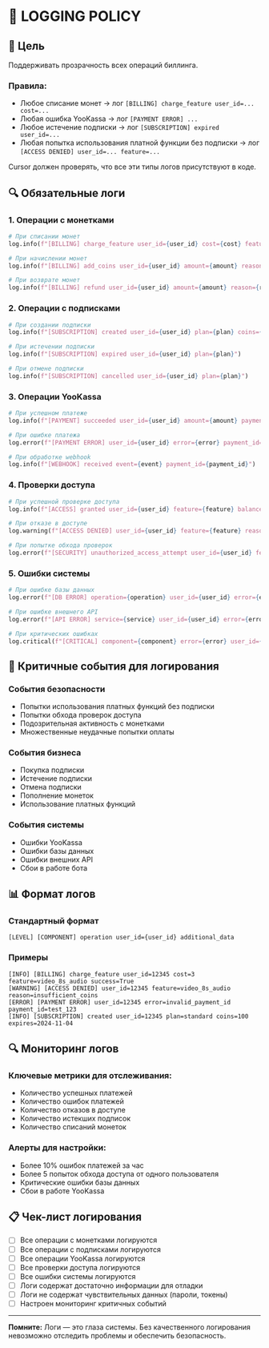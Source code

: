 # 📜 LOGGING POLICY

## 🎯 Цель
Поддерживать прозрачность всех операций биллинга.

### Правила:
- Любое списание монет → лог `[BILLING] charge_feature user_id=... cost=...`
- Любая ошибка YooKassa → лог `[PAYMENT ERROR] ...`
- Любое истечение подписки → лог `[SUBSCRIPTION] expired user_id=...`
- Любая попытка использования платной функции без подписки → лог `[ACCESS DENIED] user_id=... feature=...`

Cursor должен проверять, что все эти типы логов присутствуют в коде.

## 🔍 Обязательные логи

### 1. Операции с монетками
```python
# При списании монет
log.info(f"[BILLING] charge_feature user_id={user_id} cost={cost} feature={feature} success={success}")

# При начислении монет
log.info(f"[BILLING] add_coins user_id={user_id} amount={amount} reason={reason}")

# При возврате монет
log.info(f"[BILLING] refund user_id={user_id} amount={amount} reason={reason}")
```

### 2. Операции с подписками
```python
# При создании подписки
log.info(f"[SUBSCRIPTION] created user_id={user_id} plan={plan} coins={coins} expires={expires_at}")

# При истечении подписки
log.info(f"[SUBSCRIPTION] expired user_id={user_id} plan={plan}")

# При отмене подписки
log.info(f"[SUBSCRIPTION] cancelled user_id={user_id} plan={plan}")
```

### 3. Операции YooKassa
```python
# При успешном платеже
log.info(f"[PAYMENT] succeeded user_id={user_id} amount={amount} payment_id={payment_id}")

# При ошибке платежа
log.error(f"[PAYMENT ERROR] user_id={user_id} error={error} payment_id={payment_id}")

# При обработке webhook
log.info(f"[WEBHOOK] received event={event} payment_id={payment_id}")
```

### 4. Проверки доступа
```python
# При успешной проверке доступа
log.info(f"[ACCESS] granted user_id={user_id} feature={feature} balance={balance}")

# При отказе в доступе
log.warning(f"[ACCESS DENIED] user_id={user_id} feature={feature} reason={reason}")

# При попытке обхода проверок
log.error(f"[SECURITY] unauthorized_access_attempt user_id={user_id} feature={feature}")
```

### 5. Ошибки системы
```python
# При ошибке базы данных
log.error(f"[DB ERROR] operation={operation} user_id={user_id} error={error}")

# При ошибке внешнего API
log.error(f"[API ERROR] service={service} user_id={user_id} error={error}")

# При критических ошибках
log.critical(f"[CRITICAL] component={component} error={error} user_id={user_id}")
```

## 🚨 Критичные события для логирования

### События безопасности
- Попытки использования платных функций без подписки
- Попытки обхода проверок доступа
- Подозрительная активность с монетками
- Множественные неудачные попытки оплаты

### События бизнеса
- Покупка подписки
- Истечение подписки
- Отмена подписки
- Пополнение монеток
- Использование платных функций

### События системы
- Ошибки YooKassa
- Ошибки базы данных
- Ошибки внешних API
- Сбои в работе бота

## 📊 Формат логов

### Стандартный формат
```
[LEVEL] [COMPONENT] operation user_id={user_id} additional_data
```

### Примеры
```
[INFO] [BILLING] charge_feature user_id=12345 cost=3 feature=video_8s_audio success=True
[WARNING] [ACCESS DENIED] user_id=12345 feature=video_8s_audio reason=insufficient_coins
[ERROR] [PAYMENT ERROR] user_id=12345 error=invalid_payment_id payment_id=test_123
[INFO] [SUBSCRIPTION] created user_id=12345 plan=standard coins=100 expires=2024-11-04
```

## 🔍 Мониторинг логов

### Ключевые метрики для отслеживания:
- Количество успешных платежей
- Количество ошибок платежей
- Количество отказов в доступе
- Количество истекших подписок
- Количество списаний монеток

### Алерты для настройки:
- Более 10% ошибок платежей за час
- Более 5 попыток обхода доступа от одного пользователя
- Критические ошибки базы данных
- Сбои в работе YooKassa

## 📋 Чек-лист логирования

- [ ] Все операции с монетками логируются
- [ ] Все операции с подписками логируются
- [ ] Все операции YooKassa логируются
- [ ] Все проверки доступа логируются
- [ ] Все ошибки системы логируются
- [ ] Логи содержат достаточно информации для отладки
- [ ] Логи не содержат чувствительных данных (пароли, токены)
- [ ] Настроен мониторинг критичных событий

---

**Помните:** Логи — это глаза системы. Без качественного логирования невозможно отследить проблемы и обеспечить безопасность.
